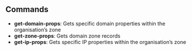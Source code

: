 ## Commands

- **get-domain-props**: Gets specific domain properties within the organisation’s zone  
- **get-zone-props**: Gets domain zone records  
- **get-ip-props**: Gets specific IP properties within the organisation’s zone  
